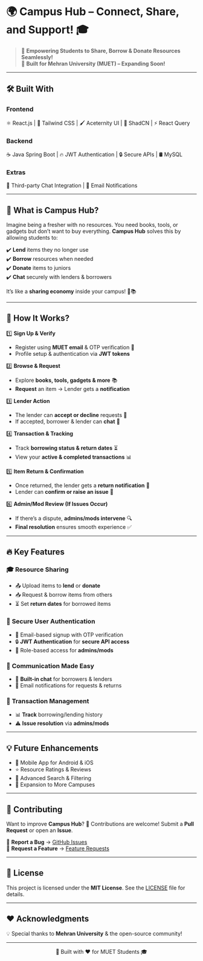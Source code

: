 # 🌍 **Campus Hub** – Connect, Share, and Support! 🎓

> 🚀 **Empowering Students to Share, Borrow & Donate Resources Seamlessly!**  
> 🎯 **Built for Mehran University (MUET) – Expanding Soon!**

---

## 🛠️ Built With

### **Frontend**

⚛️ React.js | 🎨 Tailwind CSS | 🖌️ Aceternity UI | 💎 ShadCN | ⚡ React Query

### **Backend**

☕ Java Spring Boot | 🔥 JWT Authentication | 🔒 Secure APIs | 🛢️ MySQL

### **Extras**

💬 Third-party Chat Integration | 📧 Email Notifications

---

## 🌟 **What is Campus Hub?**

Imagine being a fresher with no resources. You need books, tools, or gadgets but don’t want to buy everything. **Campus Hub** solves this by allowing students to:

✔️ **Lend** items they no longer use  
✔️ **Borrow** resources when needed  
✔️ **Donate** items to juniors  
✔️ **Chat** securely with lenders & borrowers

It’s like a **sharing economy** inside your campus! 🎒📚

---

## 🚀 **How It Works?**

1️⃣ **Sign Up & Verify**

- Register using **MUET email** & OTP verification 🔐
- Profile setup & authentication via **JWT tokens**

2️⃣ **Browse & Request**

- Explore **books, tools, gadgets & more** 📚
- **Request** an item → Lender gets a **notification**

3️⃣ **Lender Action**

- The lender can **accept or decline** requests 🚦
- If accepted, borrower & lender can **chat** 📩

4️⃣ **Transaction & Tracking**

- Track **borrowing status & return dates** ⏳
- View your **active & completed transactions** 📊

5️⃣ **Item Return & Confirmation**

- Once returned, the lender gets a **return notification** 🔔
- Lender can **confirm or raise an issue** 🛑

6️⃣ **Admin/Mod Review (If Issues Occur)**

- If there’s a dispute, **admins/mods intervene** 🔍
- **Final resolution** ensures smooth experience ✅

---

## 🔥 **Key Features**

### 🎓 **Resource Sharing**

- 📤 Upload items to **lend** or **donate**
- 📥 Request & borrow items from others
- ⏳ Set **return dates** for borrowed items

### 🔐 **Secure User Authentication**

- 📧 Email-based signup with OTP verification
- 🔒 **JWT Authentication** for **secure API access**
- 🚧 Role-based access for **admins/mods**

### 💬 **Communication Made Easy**

- 💭 **Built-in chat** for borrowers & lenders
- 📧 Email notifications for requests & returns

### 🔎 **Transaction Management**

- 📊 **Track** borrowing/lending history
- ⚠️ **Issue resolution** via **admins/mods**

---

## 💡 **Future Enhancements**

- 📱 Mobile App for Android & iOS
- ⭐ Resource Ratings & Reviews
- 🔎 Advanced Search & Filtering
- 🏫 Expansion to More Campuses

---

## 👥 **Contributing**

Want to improve **Campus Hub**? 🎉 Contributions are welcome! Submit a **Pull Request** or open an **Issue**.

📌 **Report a Bug** → [GitHub Issues](https://github.com/yourusername/campushub/issues)  
📌 **Request a Feature** → [Feature Requests](https://github.com/yourusername/campushub/issues)

---

## 📜 **License**

This project is licensed under the **MIT License**. See the [LICENSE](LICENSE) file for details.

---

## ❤️ **Acknowledgments**

💡 Special thanks to **Mehran University** & the open-source community!

---

<div align="center">
  <p>🚀 Built with ❤️ for MUET Students 🎓</p>
</div>
